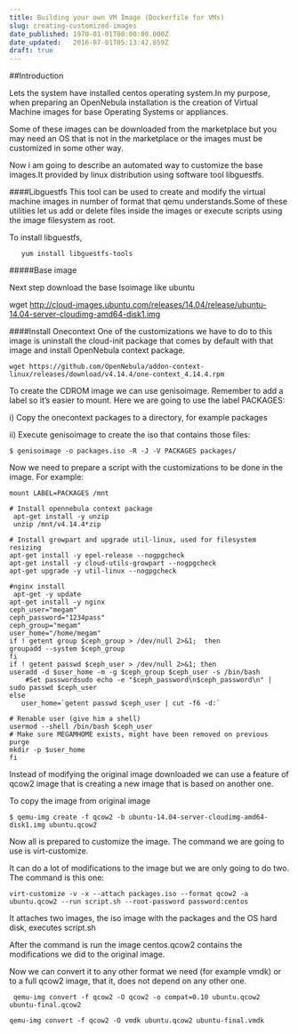 ```yaml
---
title: Building your own VM Image (Dockerfile for VMs)
slug: creating-customized-images
date_published: 1970-01-01T00:00:00.000Z
date_updated:   2016-07-01T05:13:42.859Z
draft: true
---
```


##Introduction
  
   Lets the system have installed centos operating system.In my purpose, when preparing an OpenNebula installation is the creation of Virtual Machine images for base Operating Systems or appliances.
   
   Some of these images can be downloaded from the marketplace but you may need an OS that is not in the marketplace or the images must be customized in some other way. 
   
   Now i am going to describe an automated way to customize the base images.It provided by linux distribution using software tool libguestfs.

####Libguestfs
  This tool can be used to create and modify the virtual machine images in number of format that qemu understands.Some of these utilities let us add or delete files inside the images or execute scripts using the image filesystem as root.
    
  To install libguestfs,
  
       
       yum install libguestfs-tools
   
#####Base image

 Next step download the base Isoimage like ubuntu 
 
   wget http://cloud-images.ubuntu.com/releases/14.04/release/ubuntu-14.04-server-cloudimg-amd64-disk1.img


####Install Onecontext
  One of the customizations we have to do to this image is uninstall the cloud-init package that comes by default with that image and install OpenNebula context package. 
  
    wget https://github.com/OpenNebula/addon-context-linux/releases/download/v4.14.4/one-context_4.14.4.rpm
    
    
  To create the CDROM image we can use genisoimage. Remember to add a label so it’s easier to mount. Here we are going to use the label PACKAGES:

i) Copy the onecontext packages to a directory, for example packages 

ii) Execute genisoimage to create the iso that contains those files:

    $ genisoimage -o packages.iso -R -J -V PACKAGES packages/
    
    
  Now we need to prepare a script with the customizations to be done in the image. For example:
  
    
    
    
    mount LABEL=PACKAGES /mnt

    # Install opennebula context package
     apt-get install -y unzip
     unzip /mnt/v4.14.4*zip
     
    # Install growpart and upgrade util-linux, used for filesystem resizing
    apt-get install -y epel-release --nogpgcheck
    apt-get install -y cloud-utils-growpart --nogpgcheck
    apt-get upgrade -y util-linux --nogpgcheck
    
    #nginx install
     apt-get -y update
    apt-get install -y nginx
    ceph_user="megam"
    ceph_password="1234pass"
    ceph_group="megam"
    user_home="/home/megam"
    if ! getent group $ceph_group > /dev/null 2>&1;  then
    groupadd --system $ceph_group
    fi
    if ! getent passwd $ceph_user > /dev/null 2>&1; then
    useradd -d $user_home -m -g $ceph_group $ceph_user -s /bin/bash
        #Set passwordsudo echo -e "$ceph_password\n$ceph_password\n" | sudo passwd $ceph_user
    else
       user_home=`getent passwd $ceph_user | cut -f6 -d:`

    # Renable user (give him a shell)
    usermod --shell /bin/bash $ceph_user
    # Make sure MEGAMHOME exists, might have been removed on previous purge
    mkdir -p $user_home
    fi


Instead of modifying the original image downloaded we can use a feature of qcow2 image that is creating a new image that is based on another one.
 
 To copy the image from original image
 
    $ qemu-img create -f qcow2 -b ubuntu-14.04-server-cloudimg-amd64-disk1.img ubuntu.qcow2
    
  Now all is prepared to customize the image. The command we are going to use is virt-customize.
  
  It can do a lot of modifications to the image but we are only going to do two. The command is this one:  
  
    virt-customize -v -x --attach packages.iso --format qcow2 -a ubuntu.qcow2 --run script.sh --root-password password:centos
    
   It attaches two images, the iso image with the packages and the OS hard disk, executes script.sh
   
   After the command is run the image centos.qcow2 contains the modifications we did to the original image. 
   
   Now we can convert it to any other format we need (for example vmdk) or to a full qcow2 image, that it, does not depend on any other one. 
   
     qemu-img convert -f qcow2 -O qcow2 -o compat=0.10 ubuntu.qcow2 ubuntu-final.qcow2
     
    qemu-img convert -f qcow2 -O vmdk ubuntu.qcow2 ubuntu-final.vmdk
    
 
